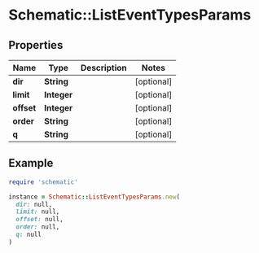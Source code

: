 # Schematic::ListEventTypesParams

## Properties

| Name | Type | Description | Notes |
| ---- | ---- | ----------- | ----- |
| **dir** | **String** |  | [optional] |
| **limit** | **Integer** |  | [optional] |
| **offset** | **Integer** |  | [optional] |
| **order** | **String** |  | [optional] |
| **q** | **String** |  | [optional] |

## Example

```ruby
require 'schematic'

instance = Schematic::ListEventTypesParams.new(
  dir: null,
  limit: null,
  offset: null,
  order: null,
  q: null
)
```


